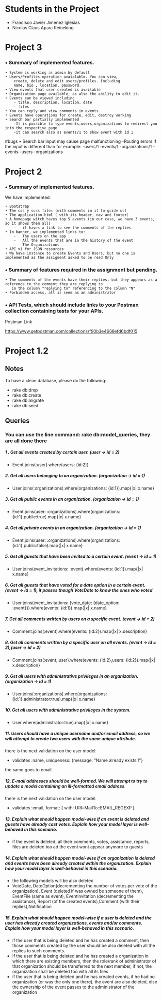 # Students in the Project
    
* Francisco Javier Jimenez Iglesias
* Nicolas Claus Apara Reineking

# Project 3

### • Summary of implemented features.

    • System is working as admin by default
    • Users/Profiles operation avaialable. You can view,
        create, delete and edit users/profiles. Including
        name, bio , location, password.
    • View events that user created is available
    • Organization page available, as also the ability to edit it.
    • Events can be viewed including 
        - title, description, location, date
        - files
    • You can reply and view comments in events
    • Events have operations for create, edit, destroy working
    • Search bar partially implemented
        -It is possible to type events,users,organizations to redirect you into the respective page
        -it can search also as events/1 to show event with id 1
#bugs 
    • Search bar input may cause page malfunctioning
        -Routing errors if the input is different than
        for example:
            -users/1
            -events/1
            -organizations/1
            -events
            -users
            -organizations

# Project 2 

### •   Summary of implemented features.

We have implemented:

    • Bootstrap
    • The css y scss files (with comments in it to guide us) 
    • The application.html ( with its header, nav and footer)
    • A homepage witch haves top 5 events (in our case, we have 3 events, so it shows them all)
        -   it haves a link to see the comments of the replies
    • In banner, we implemented links to:
        -   The users on the app
        -   All the events that are in the history of the event
        -   The Organizations
    • API v1 for JSON resources
    • We have instance to create Events and Users, but no one is implemented as the assigment asked to be read Only
     
    
### •   Summary of features required in the assignment but pending.

    • The comments of the events have their replies, but they appears as a reference to the comment they are replying to
       in the column "replying to" referencing to the column "N"
    • Forbidden access, all is seem as an administrator

### • API Tests, which should include links to your Postman collection containing tests for your APIs.

Postman Link

   https://www.getpostman.com/collections/f90b3e4668efd6bdf015

# Project 1.2

## Notes
 To have a clean database, please do the following:
 
 * rake db:drop
 * rake db:create
 * rake db:migrate
 * rake db:seed

## Queries 

### You can use the line command:  rake db:model_queries, they are all done there

##### 1 . Get all events created by certain user.   (user -> id = 2)
* Event.joins(:user).where(users: {id:2})
##### 2. Get all users belonging to an organization. (organization -> id = 1)
* User.joins(:organizations).where(organizations: {id:1}).map{|x| x.name}
##### 3. Get all public events in an organization.   (organization -> id = 1)
* Event.joins(user: :organizations).where(organizations: {id:1},public:true).map{|x| x.name}
##### 4. Get all private events in an organization.  (organization -> id = 1)
* Event.joins(user: :organizations).where(organizations: {id:1},public:false).map{|x| x.name}
##### 5. Get all guests that have been invited to a certain event. (event -> id = 1)
* User.joins(event_invitations: :event).where(events: {id:1}).map{|x| x.name}
##### 6. Get all guests that have voted for a date option in a certain event.  (event -> id = 1), it passes though VoteDate to know the ones who voted
*  User.joins(event_invitations: {vote_date: {date_option: :event}}).where(events: {id:1}).map{|x| x.name}
##### 7. Get all comments written by users on a specific event.     (event -> id = 2)
* Comment.joins(:event).where(events: {id:2}).map{|x| x.description}
##### 8. Get all comments written by a specific user on all events. (event -> id = 2),(user -> id = 2)
*  Comment.joins(:event,:user).where(events: {id:2},users: {id:2}).map{|x| x.description}
##### 9. Get all users with administrative privileges in an organization. (organization -> id = 1)
* User.joins(:organizations).where(organizations: {id:1},administrator:true).map{|x| x.name}
##### 10. Get all users with administrative privileges in the system.
* User.where(administrator:true).map{|x| x.name}
##### 11. Users should have a unique username and/or email address, so we will attempt to create two users with the same unique attribute.
there is the next validation on the user model:

* validates :name, uniqueness: {message: "Name already exists!!"}

the same goes to email
##### 12. E-mail addresses should be well-formed. We will attempt to try to update a model containing an ill-formatted email address.
there is the next validation on the user model:
*   validates :email, format: { with: URI::MailTo::EMAIL_REGEXP }
##### 13. Explain what should happen model-wise if an event is deleted and guests have already cast votes. Explain how your model layer is well-behaved in this scenario.
* if the event is deleted, all their comments, votes, assistance, reports, files are deleted too ad the event wont appear anymore to guests
##### 14. Explain what should happen model-wise if an organization is deleted and events have been already created within the organization. Explain how your model layer is well-behaved in this scenario.
* the following models will  be also deleted 
* VoteDate, DateOption(decrementing the number of votes per vote of the organization), Event (deleted if was owned be someone of them), EventFile (same as event), EventInvitation (decrementing the assistance), Report (of the created events),Comment (with their replies),Notification
##### 15. Explain what should happen model-wise if a user is deleted and the user has already created organizations, events and/or comments. Explain how your model layer is well-behaved in this scenario.
* If the user that is being deleted and he has created a comment, then those comments created by the user should be also deleted with all the replies to such comments.
* If the user that is being deleted and he has created a organization in which there are existing members, then the  role/rank of administrator of that organization should be transferred to the next member, if not, the organization shall be deleted too with all its files
* if the user that is being deleted and he has created events, if he had no organization (or was the only one there), the event are also deleted, else the ownership of the event passes to the administrator of the organization